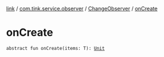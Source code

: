 [link](../../index.md) / [com.tink.service.observer](../index.md) / [ChangeObserver](index.md) / [onCreate](./on-create.md)

# onCreate

`abstract fun onCreate(items: T): `[`Unit`](https://kotlinlang.org/api/latest/jvm/stdlib/kotlin/-unit/index.html)